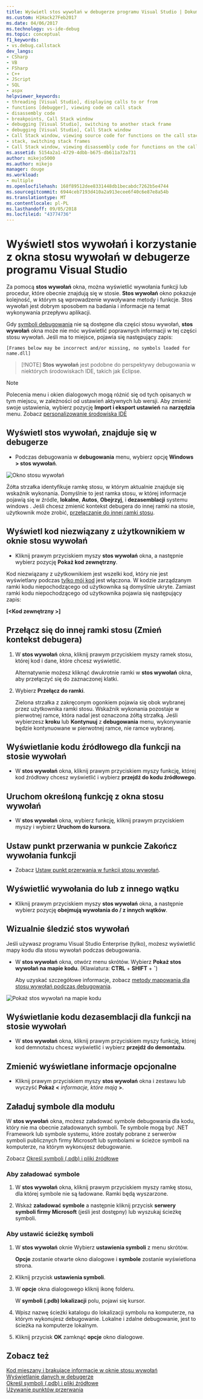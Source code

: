 ```yaml
---
title: Wyświetl stos wywołań w debugerze programu Visual Studio | Dokumentacja firmy Microsoft
ms.custom: H1Hack27Feb2017
ms.date: 04/06/2017
ms.technology: vs-ide-debug
ms.topic: conceptual
f1_keywords:
- vs.debug.callstack
dev_langs:
- CSharp
- VB
- FSharp
- C++
- JScript
- SQL
- aspx
helpviewer_keywords:
- threading [Visual Studio], displaying calls to or from
- functions [debugger], viewing code on call stack
- disassembly code
- breakpoints, Call Stack window
- debugging [Visual Studio], switching to another stack frame
- debugging [Visual Studio], Call Stack window
- Call Stack window, viewing source code for functions on the call stack
- stack, switching stack frames
- Call Stack window, viewing disassembly code for functions on the call stack
ms.assetid: 5154a2a1-4729-4dbb-b675-db611a72a731
author: mikejo5000
ms.author: mikejo
manager: douge
ms.workload:
- multiple
ms.openlocfilehash: 168f89512dee8331448db1becabdc7262b5e4744
ms.sourcegitcommit: 6944ceb7193d410a2a913ecee6f40c6e87e8a54b
ms.translationtype: MT
ms.contentlocale: pl-PL
ms.lasthandoff: 09/05/2018
ms.locfileid: "43774736"
---
```

# <a name="view-the-call-stack-and-use-the-call-stack-window-in-the-visual-studio-debugger"></a>Wyświetl stos wywołań i korzystanie z okna stosu wywołań w debugerze programu Visual Studio

Za pomocą **stos wywołań** okna, można wyświetlić wywołania funkcji lub procedur, które obecnie znajdują się w stosie. **Stos wywołań** okno pokazuje kolejność, w którym są wprowadzenie wywoływane metody i funkcje. Stos wywołań jest dobrym sposobem na badania i informacje na temat wykonywania przepływu aplikacji.
  
Gdy [symboli debugowania](#bkmk_symbols) nie są dostępne dla części stosu wywołań, **stos wywołań** okna może nie móc wyświetlić poprawnych informacji w tej części stosu wywołań. Jeśli ma to miejsce, pojawia się następujący zapis:  
  
`[Frames below may be incorrect and/or missing, no symbols loaded for name.dll]`

>  [!NOTE]
> **Stos wywołań** jest podobne do perspektywy debugowania w niektórych środowiskach IDE, takich jak Eclipse. 

> [!NOTE]
>  Polecenia menu i okien dialogowych mogą różnić się od tych opisanych w tym miejscu, w zależności od ustawień aktywnych lub wersji. Aby zmienić swoje ustawienia, wybierz pozycję **Import i eksport ustawień** na **narzędzia** menu.  Zobacz [personalizowanie środowiska IDE](../ide/personalizing-the-visual-studio-ide.md)
  
## <a name="view-the-call-stack-while-in-the-debugger"></a>Wyświetl stos wywołań, znajduje się w debugerze 
  
-   Podczas debugowania w **debugowania** menu, wybierz opcję **Windows > stos wywołań**.

 ![Okno stosu wywołań](../debugger/media/dbg_basics_callstack_window.png "CallStackWindow")

Żółta strzałka identyfikuje ramkę stosu, w którym aktualnie znajduje się wskaźnik wykonania. Domyślnie to jest ramka stosu, w której informacje pojawią się w źródle, **lokalne**, **Autos**, **Obejrzyj**, i **dezasemblacji** systemu windows . Jeśli chcesz zmienić kontekst debugera do innej ramki na stosie, użytkownik może zrobić, [przełączanie do innej ramki stosu](#bkmk_switch).   
  
## <a name="display-non-user-code-in-the-call-stack-window"></a>Wyświetl kod niezwiązany z użytkownikiem w oknie stosu wywołań  
  
-   Kliknij prawym przyciskiem myszy **stos wywołań** okna, a następnie wybierz pozycję **Pokaż kod zewnętrzny**.

Kod niezwiązany z użytkownikiem jest wszelki kod, który nie jest wyświetlany podczas [tylko mój kod](../debugger/just-my-code.md) jest włączona. W kodzie zarządzanym ramki kodu niepochodzącego od użytkownika są domyślnie ukryte. Zamiast ramki kodu niepochodzącego od użytkownika pojawia się następujący zapis:  
  
**[\<Kod zewnętrzny >]**  
  
## <a name="bkmk_switch"></a> Przełącz się do innej ramki stosu (Zmień kontekst debugera)
  
1.  W **stos wywołań** okna, kliknij prawym przyciskiem myszy ramek stosu, której kod i dane, które chcesz wyświetlić.

    Alternatywnie możesz kliknąć dwukrotnie ramki w **stos wywołań** okna, aby przełączyć się do zaznaczonej klatki. 
  
2.  Wybierz **Przełącz do ramki**.  
  
     Zielona strzałka z zakręconym ogonkiem pojawia się obok wybranej przez użytkownika ramki stosu. Wskaźnik wykonania pozostaje w pierwotnej ramce, która nadal jest oznaczona żółtą strzałką. Jeśli wybierzesz **kroku** lub **Kontynuuj** z **debugowania** menu, wykonywanie będzie kontynuowane w pierwotnej ramce, nie ramce wybranej.  
  
## <a name="view-the-source-code-for-a-function-on-the-call-stack"></a>Wyświetlanie kodu źródłowego dla funkcji na stosie wywołań  
  
-   W **stos wywołań** okna, kliknij prawym przyciskiem myszy funkcję, której kod źródłowy chcesz wyświetlić i wybierz **przejdź do kodu źródłowego**.

## <a name="run-to-a-specific-function-from-the-call-stack-window"></a>Uruchom określoną funkcję z okna stosu wywołań  
  
-  W **stos wywołań** okna, wybierz funkcję, kliknij prawym przyciskiem myszy i wybierz **Uruchom do kursora**.  
  
## <a name="set-a-breakpoint-on-the-exit-point-of-a-function-call"></a>Ustaw punkt przerwania w punkcie Zakończ wywołania funkcji  
  
-   Zobacz [Ustaw punkt przerwania w funkcji stosu wywołań](../debugger/using-breakpoints.md#BKMK_Set_a_breakpoint_in_the_call_stack_window).

## <a name="display-calls-to-or-from-another-thread"></a>Wyświetlić wywołania do lub z innego wątku  
  
-   Kliknij prawym przyciskiem myszy **stos wywołań** okna, a następnie wybierz pozycję **obejmują wywołania do / z innych wątków**.   
  
## <a name="visually-trace-the-call-stack"></a>Wizualnie śledzić stos wywołań  

Jeśli używasz programu Visual Studio Enterprise (tylko), możesz wyświetlić mapy kodu dla stosu wywołań podczas debugowania.

- W **stos wywołań** okna, otwórz menu skrótów. Wybierz **Pokaż stos wywołań na mapie kodu**. (Klawiatura: **CTRL** + **SHIFT** + **`**)  
  
    Aby uzyskać szczegółowe informacje, zobacz [metody mapowania dla stosu wywołań podczas debugowania](../debugger/map-methods-on-the-call-stack-while-debugging-in-visual-studio.md).

![Pokaż stos wywołań na mapie kodu](../debugger/media/dbg_basics_show_call_stack_on_code_map.gif "ShowCallStackOnCodeMap")
  
## <a name="view-the-disassembly-code-for-a-function-on-the-call-stack"></a>Wyświetlanie kodu dezasemblacji dla funkcji na stosie wywołań  
  
-   W **stos wywołań** okna, kliknij prawym przyciskiem myszy funkcję, której kod demnotażu chcesz wyświetlić i wybierz **przejdź do demontażu**.    

## <a name="change-the-optional-information-displayed"></a>Zmienić wyświetlane informacje opcjonalne  
  
-   Kliknij prawym przyciskiem myszy **stos wywołań** okna i zestawu lub wyczyść **Pokaż \<**  _informacje, które mają_ **>**.  
  
## <a name="bkmk_symbols"></a> Załaduj symbole dla modułu
W **stos wywołań** okna, możesz załadować symbole debugowania dla kodu, który nie ma obecnie załadowanych symboli. Te symbole mogą być .NET Framework lub symbole systemu, które zostały pobrane z serwerów symboli publicznych firmy Microsoft lub symbolami w ścieżce symboli na komputerze, na którym wykonujesz debugowanie.  
  
Zobacz [Określ symboli (.pdb) i pliki źródłowe](../debugger/specify-symbol-dot-pdb-and-source-files-in-the-visual-studio-debugger.md)  
  
### <a name="to-load-symbols"></a>Aby załadować symbole  
  
1.  W **stos wywołań** okna, kliknij prawym przyciskiem myszy ramkę stosu, dla której symbole nie są ładowane. Ramki będą wyszarzone.  
  
2.  Wskaż **załadować symbole** a następnie kliknij przycisk **serwery symboli firmy Microsoft** (jeśli jest dostępny) lub wyszukaj ścieżkę symboli.  
  
### <a name="to-set-the-symbol-path"></a>Aby ustawić ścieżkę symboli  
  
1.  W **stos wywołań** oknie Wybierz **ustawienia symboli** z menu skrótów.  
  
     **Opcje** zostanie otwarte okno dialogowe i **symbole** zostanie wyświetlona strona.  
  
2.  Kliknij przycisk **ustawienia symboli**.  
  
3.  W **opcje** okna dialogowego kliknij ikonę folderu.  
  
     W **symboli (.pdb) lokalizacji** polu, pojawi się kursor.  
  
4.  Wpisz nazwę ścieżki katalogu do lokalizacji symbolu na komputerze, na którym wykonujesz debugowanie. Lokalne i zdalne debugowanie, jest to ścieżka na komputerze lokalnym.
  
5.  Kliknij przycisk **OK** zamknąć **opcje** okno dialogowe.  
  
## <a name="see-also"></a>Zobacz też  
 [Kod mieszany i brakujące informacje w oknie stosu wywołań](../debugger/mixed-code-and-missing-information-in-the-call-stack-window.md)  
 [Wyświetlanie danych w debugerze](../debugger/viewing-data-in-the-debugger.md)   
 [Określ symboli (.pdb) i pliki źródłowe](../debugger/specify-symbol-dot-pdb-and-source-files-in-the-visual-studio-debugger.md)   
 [Używanie punktów przerwania](../debugger/using-breakpoints.md)